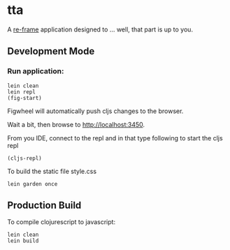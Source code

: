 # tta

A [re-frame](https://github.com/Day8/re-frame) application designed to ... well, that part is up to you.

## Development Mode

### Run application:

```
lein clean
lein repl
(fig-start)
```

Figwheel will automatically push cljs changes to the browser.

Wait a bit, then browse to [http://localhost:3450](http://localhost:3450).

From you IDE, connect to the repl and in that type following to start the cljs repl
```
(cljs-repl)
```

To build the static file style.css
```
lein garden once
```

## Production Build


To compile clojurescript to javascript:

```
lein clean
lein build
```
